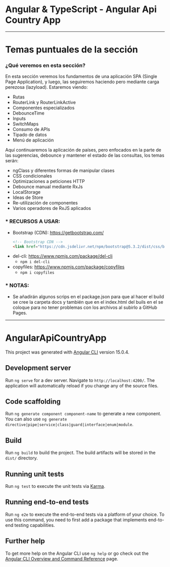 # Angular & TypeScript - Angular Api Country App

---

# Temas puntuales de la sección

### ¿Qué veremos en esta sección?

En esta sección veremos los fundamentos de una aplicación SPA (Single Page Application), y luego, las seguiremos haciendo pero mediante carga perezosa (lazyload). Estaremos viendo:

- Rutas
- RouterLink y RouterLinkActive
- Componentes especializados
- DebounceTime
- Inputs
- SwitchMaps
- Consumo de APIs
- Tipado de datos
- Menú de aplicación

Aquí continuaremos la aplicación de países, pero enfocados en la parte de las sugerencias, debounce y mantener el estado de las consultas, los temas serán:

- ngClass y diferentes formas de manipular clases
- CSS condicionales
- Optimizaciones a peticiones HTTP
- Debounce manual mediante RxJs
- LocalStorage
- Ideas de Store
- Re-utilización de componentes
- Varios operadores de RxJS aplicados

### \* RECURSOS A USAR:

- Bootstrap (CDN): https://getbootstrap.com/
  ```html
  <!-- Bootstrap CDN -->
  <link href="https://cdn.jsdelivr.net/npm/bootstrap@5.3.2/dist/css/bootstrap.min.css" rel="stylesheet" integrity="sha384-T3c6CoIi6uLrA9TneNEoa7RxnatzjcDSCmG1MXxSR1GAsXEV/Dwwykc2MPK8M2HN" crossorigin="anonymous" />
  ```
- del-cli: https://www.npmjs.com/package/del-cli
  - `npm i del-cli`
- copyfiles: https://www.npmjs.com/package/copyfiles
  - `npm i copyfiles`

### \* NOTAS:

- Se añadirán algunos scrips en el package.json para que al hacer el build se cree la carpeta docs y también que en el index.html del buils en el <base href="/" /> se coloque <base href="./" /> para no tener problemas con los archivos al subirlo a GitHub Pages.

---

# AngularApiCountryApp

This project was generated with [Angular CLI](https://github.com/angular/angular-cli) version 15.0.4.

## Development server

Run `ng serve` for a dev server. Navigate to `http://localhost:4200/`. The application will automatically reload if you change any of the source files.

## Code scaffolding

Run `ng generate component component-name` to generate a new component. You can also use `ng generate directive|pipe|service|class|guard|interface|enum|module`.

## Build

Run `ng build` to build the project. The build artifacts will be stored in the `dist/` directory.

## Running unit tests

Run `ng test` to execute the unit tests via [Karma](https://karma-runner.github.io).

## Running end-to-end tests

Run `ng e2e` to execute the end-to-end tests via a platform of your choice. To use this command, you need to first add a package that implements end-to-end testing capabilities.

## Further help

To get more help on the Angular CLI use `ng help` or go check out the [Angular CLI Overview and Command Reference](https://angular.io/cli) page.
